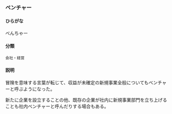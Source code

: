 <div style="display:none;">

## [あ行](securities-terms?id=あ行)
## [か行](securities-terms?id=か行)
## [さ行](securities-terms?id=さ行)
## [た行](securities-terms?id=た行)
## [な行](securities-terms?id=な行)
## [は行](securities-terms?id=は行)

</div>

### ベンチャー

#### ひらがな

べんちゃー

#### 分類

`会社・経営`

#### 説明

冒険を意味する言葉が転じて、収益が未確定の新規事業全般についてもベンチャーと呼ぶようになった。
新たに企業を設立することの他、既存の企業が社内に新規事業部門を立ち上げることも社内ベンチャーと呼んだりする場合もある。


<div style="display:none;">

## [ま行](securities-terms?id=ま行)
## [や行](securities-terms?id=や行)
## [ら行](securities-terms?id=ら行)
## [わ行](securities-terms?id=わ行)
## [英数字・記号](securities-terms?id=英数字・記号)

</div>

